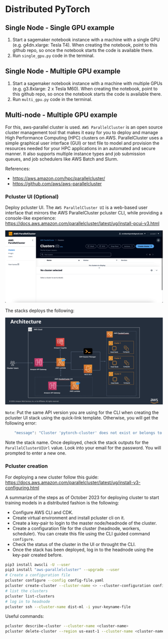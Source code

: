 # Distributed PyTorch

## Single Node - Single GPU example

1. Start a sagemaker notebook instance with a machine with a single GPU (e.g. g4dn.xlarge: Tesla T4). When creating the notebook, point to this github repo, so once the notebook starts the code is available there.
2. Run `single_gpu.py` code in the terminal.

## Single Node - Multiple GPU example

1. Start a sagemaker notebook instance with a machine with multiple GPUs (e.g. g3.8xlarge: 2 x Tesla M60). When creating the notebook, point to this github repo, so once the notebook starts the code is available there.
2. Run `multi_gpu.py` code in the terminal.

## Multi-node - Multiple GPU example

For this, aws-parallel cluster is used. `AWS ParallelCluster` is an open source cluster management tool that makes it easy for you to deploy and manage High Performance Computing (HPC) clusters on AWS. ParallelCluster uses a simple graphical user interface (GUI) or text file to model and provision the resources needed for your HPC applications in an automated and secure manner. It also supports multiple instance types and job submission queues, and job schedulers like AWS Batch and Slurm.

References:
- https://aws.amazon.com/hpc/parallelcluster/
- https://github.com/aws/aws-parallelcluster

### Pcluster UI (Optional)

Deploy pcluster UI. The `AWS ParallelCluster UI` is a web-based user interface that mirrors the AWS ParallelCluster pcluster CLI, while providing a console-like experience: https://docs.aws.amazon.com/parallelcluster/latest/ug/install-pcui-v3.html

![pcluster UI look](./assets/pcluster_ui.png)

The stacks deploys the following:

![pcluster UI architecture](./assets/pcluster_ui_architecture.png)

`Note`: Put the same API version you are using for the CLI when creating the pcluster UI stack using the quick-link template. Otherwise, you will get the following error:
``` bash
    "message": "Cluster 'pytorch-cluster' does not exist or belongs to an incompatible ParallelCluster major version."
```

Note the stack name. Once deployed, check the stack outputs for the `ParallelClusterUIUrl` value. Look into your email for the password. You will prompted to enter a new one.

### Pcluster creation

For deploying a new cluster follow this guide: https://docs.aws.amazon.com/parallelcluster/latest/ug/install-v3-configuring.html 

A summarize of the steps as of October 2023 for deploying cluster to start training models in a distributed fashion is the following:
- Configure AWS CLI and CDK.
- Create virtual environment and install pcluster cli on it.
- Create a key-pair to login to the master node/headnode of the cluster.
- Create a configuration file for the cluster (headnode, workers, scheduler). You can create this file using the CLI guided command `configure`.
- Check the status of the cluster in the UI or throught the CLI.
- Once the stack has been deployed, log in to the headnode using the key-pair created before.

```bash
pip3 install awscli -U --user
pip3 install "aws-parallelcluster" --upgrade --user
# Create a configuration file 
pcluster configure --config config-file.yaml
pcluster create-cluster --cluster-name <> --cluster-configuration config.yaml
# list the clusters
pcluster list-clusters
# log in to headnode
pcluster ssh --cluster-name dist-ml -i your-keyname-file
```

Useful commands:
```bash
pcluster describe-cluster --cluster-name <cluster-name>
pcluster delete-cluster --region us-east-1 --cluster-name <cluster-name>
```

